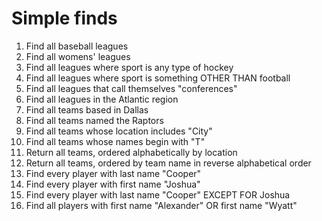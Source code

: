 # Simple finds

1. Find all baseball leagues
2. Find all womens' leagues
3. Find all leagues where sport is any type of hockey
4. Find all leagues where sport is something OTHER THAN football
5. Find all leagues that call themselves "conferences"
6. Find all leagues in the Atlantic region
7. Find all teams based in Dallas
8. Find all teams named the Raptors
9. Find all teams whose location includes "City"
10. Find all teams whose names begin with "T"
11. Return all teams, ordered alphabetically by location
12. Return all teams, ordered by team name in reverse alphabetical order
13. Find every player with last name "Cooper"
14. Find every player with first name "Joshua"
15. Find every player with last name "Cooper" EXCEPT FOR Joshua
16. Find all players with first name "Alexander" OR first name "Wyatt"